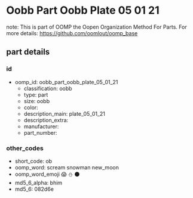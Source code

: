 # Oobb Part Oobb Plate 05 01 21  

note: This is part of OOMP the Oopen Organization Method For Parts. For more details: https://github.com/oomlout/oomp_base

##  part details





### id
* oomp_id: oobb_part_oobb_plate_05_01_21
  * classification: oobb
  * type: part
  * size: oobb
  * color: 
  * description_main: plate_05_01_21
  * description_extra: 
  * manufacturer: 
  * part_number: 

### other_codes
* short_code: ob
* oomp_word: scream snowman new_moon
* oomp_word_emoji :scream: :snowman: :new_moon:
* md5_6_alpha: bhim
* md5_6: 082d6e